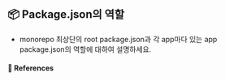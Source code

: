 ## 📦 Package.json의 역할

- monorepo 최상단의 root package.json과 각 app마다 있는 app package.json의 역할에 대하여 설명하세요.

#### 🔎 References
